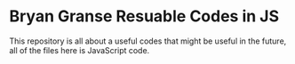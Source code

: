 # Bryan Granse Resuable Codes in JS
This repository is all about a useful codes that might be useful in the future, all of the files here is JavaScript code.
